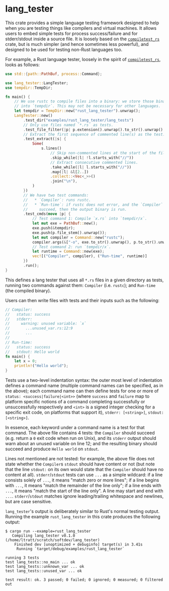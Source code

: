 # lang_tester

This crate provides a simple language testing framework designed to help when
you are testing things like compilers and virtual machines. It allows users to
embed simple tests for process success/failure and for stderr/stdout inside a
source file. It is loosely based on the
[`compiletest_rs`](https://crates.io/crates/compiletest_rs) crate, but is much
simpler (and hence sometimes less powerful), and designed to be used for
testing non-Rust languages too.

For example, a Rust language tester, loosely in the spirit of
[`compiletest_rs`](https://crates.io/crates/compiletest_rs), looks as follows:

```rust
use std::{path::PathBuf, process::Command};

use lang_tester::LangTester;
use tempdir::TempDir;

fn main() {
    // We use rustc to compile files into a binary: we store those binary files
    // into `tempdir`. This may not be necessary for other languages.
    let tempdir = TempDir::new("rust_lang_tester").unwrap();
    LangTester::new()
        .test_dir("examples/rust_lang_tester/lang_tests")
        // Only use files named `*.rs` as tests.
        .test_file_filter(|p| p.extension().unwrap().to_str().unwrap() == "rs")
        // Extract the first sequence of commented line(s) as the test.
        .test_extract(|s| {
            Some(
                s.lines()
                    // Skip non-commented lines at the start of the file.
                    .skip_while(|l| !l.starts_with("//"))
                    // Extract consecutive commented lines.
                    .take_while(|l| l.starts_with("//"))
                    .map(|l| &l[2..])
                    .collect::<Vec<_>>()
                    .join("\n"),
            )
        })
        // We have two test commands:
        //   * `Compiler`: runs rustc.
        //   * `Run-time`: if rustc does not error, and the `Compiler` tests
        //     succeed, then the output binary is run.
        .test_cmds(move |p| {
            // Test command 1: Compile `x.rs` into `tempdir/x`.
            let mut exe = PathBuf::new();
            exe.push(&tempdir);
            exe.push(p.file_stem().unwrap());
            let mut compiler = Command::new("rustc");
            compiler.args(&["-o", exe.to_str().unwrap(), p.to_str().unwrap()]);
            // Test command 2: run `tempdir/x`.
            let runtime = Command::new(exe);
            vec![("Compiler", compiler), ("Run-time", runtime)]
        })
        .run();
}
```

This defines a lang tester that uses all `*.rs` files in a given directory as
tests, running two commands against them: `Compiler` (i.e. `rustc`); and
`Run-time` (the compiled binary).

Users can then write files with tests and their inputs such as the following:

```rust
// Compiler:
//   status: success
//   stderr:
//     warning: unused variable: `x`
//       ...unused_var.rs:12:9
//       ...
//
// Run-time:
//   status: success
//   stdout: Hello world
fn main() {
    let x = 0;
    println!("Hello world");
}
```

Tests use a two-level indentation syntax: the outer most level of indentation
defines a command name (multiple command names can be specified, as in the
above); each command name can then define tests for one or more of `status:
<success|failure|<int>>` (where `success` and `failure` map to platform
specific notions of a command completing successfully or unsuccessfully
respectively and `<int>` is a signed integer checking for a specific exit code,
on platforms that support it), `stderr: [<string>]`, `stdout: [<string>]`.

In essence, each keyword under a command name is a test for that command. The
above file contains 4 tests: the `Compiler` should succeed (e.g. return a `0`
exit code when run on Unix), and its `stderr` output should warn about an
unused variable on line 12; and the resulting binary should succeed and produce
`Hello world` on `stdout`.

Lines not mentioned are not tested: for example, the above file does not state
whether the `Compiler`s `stdout` should have content or not (but note that the
line `stdout:` on its own would state that the `Compiler` should have no
content at all). `stderr`/`stdout` tests can use `...` as a simple wildcard: if
a line consists solely of `...`, it means "match zero or more lines"; if a line
begins with `...`, it means "match the remainder of the line only"; if a line
ends with `...`, it means "match the start of the line only". A line may start
and end with `...`. `stderr`/`stdout` matches ignore leading/trailing
whitespace and newlines, but are case sensitive.

`lang_tester`'s output is deliberately similar to Rust's normal testing output.
Running the example `rust_lang_tester` in this crate produces the following
output:

```text
$ cargo run --example=rust_lang_tester
   Compiling lang_tester v0.1.0 (/home/ltratt/scratch/softdev/lang_tester)
    Finished dev [unoptimized + debuginfo] target(s) in 3.41s
     Running `target/debug/examples/rust_lang_tester`

running 3 tests
test lang_tests::no_main ... ok
test lang_tests::unknown_var ... ok
test lang_tests::unused_var ... ok

test result: ok. 3 passed; 0 failed; 0 ignored; 0 measured; 0 filtered out
```
